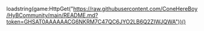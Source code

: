 loadstring(game:HttpGet("https://raw.githubusercontent.com/ConeHereBoy/HyBCommunity/main/README.md?token=GHSAT0AAAAAACG6NKRM7C47QC6JYO2LB6Q2ZIWJQWA"))()
